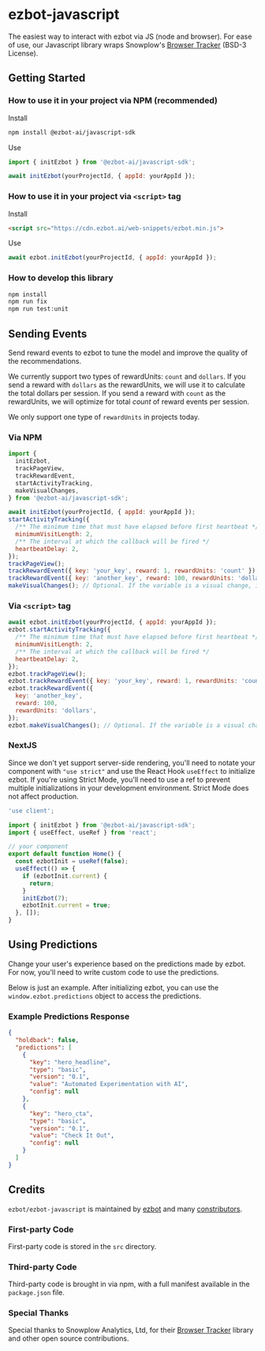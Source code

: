 # ezbot-javascript

The easiest way to interact with ezbot via JS (node and browser). For ease of use, our Javascript library wraps Snowplow's [Browser Tracker](https://www.npmjs.com/package/@snowplow/browser-tracker) (BSD-3 License).

## Getting Started

### How to use it in your project via NPM (recommended)

Install

```bash
npm install @ezbot-ai/javascript-sdk
```

Use

```js
import { initEzbot } from '@ezbot-ai/javascript-sdk';

await initEzbot(yourProjectId, { appId: yourAppId });
```

### How to use it in your project via `<script>` tag

Install

```html
<script src="https://cdn.ezbot.ai/web-snippets/ezbot.min.js">
```

Use

```js
await ezbot.initEzbot(yourProjectId, { appId: yourAppId });
```

### How to develop this library

```bash
npm install
npm run fix
npm run test:unit
```

## Sending Events

Send reward events to ezbot to tune the model and improve the quality of the recommendations.

We currently support two types of rewardUnits: `count` and `dollars`. If you send a reward with `dollars` as the rewardUnits, we will use it to calculate the total dollars per session. If you send a reward with `count` as the rewardUnits, we will optimize for total _count_ of reward events per session.

We only support one type of `rewardUnits` in projects today.

### Via NPM

```js
import {
  initEzbot,
  trackPageView,
  trackRewardEvent,
  startActivityTracking,
  makeVisualChanges,
} from '@ezbot-ai/javascript-sdk';

await initEzbot(yourProjectId, { appId: yourAppId });
startActivityTracking({
  /** The minimum time that must have elapsed before first heartbeat */
  minimumVisitLength: 2,
  /** The interval at which the callback will be fired */
  heartbeatDelay: 2,
});
trackPageView();
trackRewardEvent({ key: 'your_key', reward: 1, rewardUnits: 'count' });
trackRewardEvent({ key: 'another_key', reward: 100, rewardUnits: 'dollars' });
makeVisualChanges(); // Optional. If the variable is a visual change, it will be applied.
```

### Via `<script>` tag

```js
await ezbot.initEzbot(yourProjectId, { appId: yourAppId });
ezbot.startActivityTracking({
  /** The minimum time that must have elapsed before first heartbeat */
  minimumVisitLength: 2,
  /** The interval at which the callback will be fired */
  heartbeatDelay: 2,
});
ezbot.trackPageView();
ezbot.trackRewardEvent({ key: 'your_key', reward: 1, rewardUnits: 'count' });
ezbot.trackRewardEvent({
  key: 'another_key',
  reward: 100,
  rewardUnits: 'dollars',
});
ezbot.makeVisualChanges(); // Optional. If the variable is a visual change, it will be applied.
```

### NextJS

Since we don't yet support server-side rendering, you'll need to notate your component with `"use strict"` and use the React Hook `useEffect` to initialize ezbot. If you're using Strict Mode, you'll need to use a ref to prevent multiple initializations in your development environment. Strict Mode does not affect production.

```js
'use client';

import { initEzbot } from '@ezbot-ai/javascript-sdk';
import { useEffect, useRef } from 'react';

// your component
export default function Home() {
  const ezbotInit = useRef(false);
  useEffect(() => {
    if (ezbotInit.current) {
      return;
    }
    initEzbot(7);
    ezbotInit.current = true;
  }, []);
}
```

## Using Predictions

Change your user's experience based on the predictions made by ezbot. For now, you'll need to write custom code to use the predictions.

Below is just an example. After initializing ezbot, you can use the `window.ezbot.predictions` object to access the predictions.

### Example Predictions Response

```json
{
  "holdback": false,
  "predictions": [
    {
      "key": "hero_headline",
      "type": "basic",
      "version": "0.1",
      "value": "Automated Experimentation with AI",
      "config": null
    },
    {
      "key": "hero_cta",
      "type": "basic",
      "version": "0.1",
      "value": "Check It Out",
      "config": null
    }
  ]
}
```

## Credits

`ezbot/ezbot-javascript` is maintained by [ezbot](ezbot.ai) and many [constributors](https://github.com/ezbot/ezbot-javascript/graphs/contributors).

### First-party Code

First-party code is stored in the `src` directory.

### Third-party Code

Third-party code is brought in via npm, with a full manifest available in the `package.json` file.

### Special Thanks

Special thanks to Snowplow Analytics, Ltd, for their [Browser Tracker](https://www.npmjs.com/package/@snowplow/browser-tracker) library and other open source contributions.
